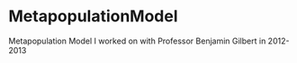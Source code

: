 # MetapopulationModel
 Metapopulation Model I worked on with Professor Benjamin Gilbert in 2012-2013
